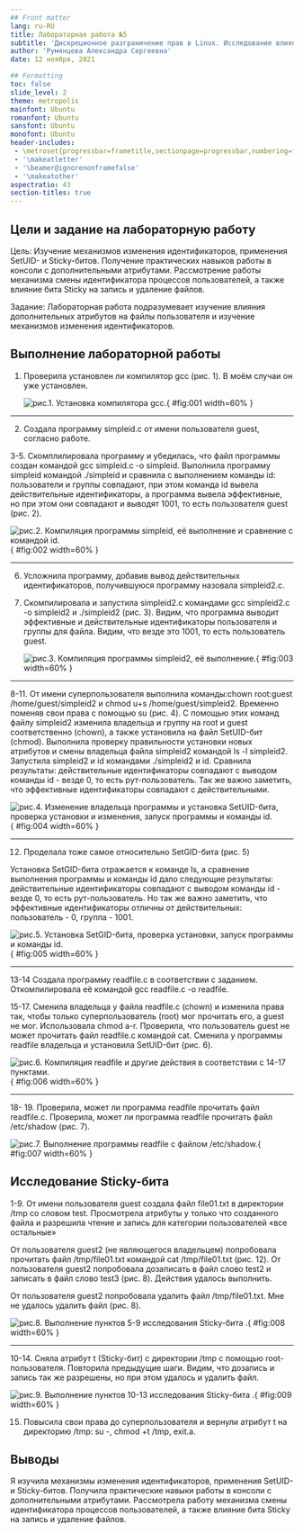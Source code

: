 ```yaml
---
## Front matter
lang: ru-RU
title: Лабораторная работа №5
subtitle: 'Дискреционное разграничение прав в Linux. Исследование влияния дополнительных атрибутов'
author: 'Румянцева Александра Сергеевна'
date: 12 ноября, 2021

## Formatting
toc: false
slide_level: 2
theme: metropolis
mainfont: Ubuntu
romanfont: Ubuntu
sansfont: Ubuntu
monofont: Ubuntu
header-includes: 
 - \metroset{progressbar=frametitle,sectionpage=progressbar,numbering=fraction}
 - '\makeatletter'
 - '\beamer@ignorenonframefalse'
 - '\makeatother'
aspectratio: 43
section-titles: true
---
```


## Цели и задание на лабораторную работу

Цель: Изучение механизмов изменения идентификаторов, применения SetUID- и Sticky-битов. Получение практических навыков работы в консоли с дополнительными атрибутами. Рассмотрение работы механизма смены идентификатора процессов пользователей, а также влияние бита Sticky на запись и удаление файлов.

Задание: Лабораторная работа подразумевает изучение влияния дополнительных атрибутов на файлы пользователя и изучение механизмов изменения идентификаторов.

## Выполнение лабораторной работы

1. Проверила установлен ли компилятор gcc (рис. 1). В моём случаи он уже установлен.

   ![рис.1. Установка компилятора gcc.](images/1.JPG){ #fig:001 width=60% }

---

2. Создала программу simpleid.c от имени пользователя guest, согласно работе.

3-5. Скомплилировала программу и убедилась, что файл программы создан командой gcc simpleid.c -o simpleid. Выполнила программу simpleid командой ./simpleid и сравнила с выполнением команды id: пользователи и группы совпадают, при этом команда id вывела действительные идентификаторы, а программа вывела эффективные, но при этом они совпадают и выводят 1001, то есть пользователя guest (рис. 2).

   ![рис.2. Компиляция программы simpleid, её выполнение и сравнение с командой id.](images/2.JPG){ #fig:002 width=60% }

---

6. Усложнила программу, добавив вывод действительных идентификаторов, получившуюся программу назовала simpleid2.c.

7. Скомпилировала и запустила simpleid2.c командами gcc simpleid2.c -o simpleid2 и ./simpleid2 (рис. 3). Видим, что программа выводит эффективные и действительные идентификаторы пользователя и группы для файла. Видим, что везде это 1001, то есть пользователь guest.

   ![рис.3. Компиляция программы simpleid2, её выполнение.](images/3.JPG){ #fig:003 width=60% }

---

8-11. От имени суперпользователя выполнила команды:chown root:guest /home/guest/simpleid2 и chmod u+s /home/guest/simpleid2. Временно поменяв свои права с помощью su (рис. 4). С помощью этих команд файлу simpleid2 изменила владельца и группу на root и guest соответственно (chown), а также установила на файл SetUID-бит (chmod). Выполнила проверку правильности установки новых атрибутов и смены владельца файла simpleid2 командой ls -l simpleid2. Запустила simpleid2 и id командами ./simpleid2 и id. Сравнила результаты: действительные идентификаторы совпадают с выводом команды id - везде 0, то есть рут-пользователь. Так же важно заметить, что эффективные идентификаторы совпадают с действительными.

   ![рис.4. Изменение владельца программы и установка SetUID-бита, проверка установки и изменения, запуск программы и команды id.](images/4.JPG){ #fig:004 width=60% }

---

12. Проделала тоже самое относительно SetGID-бита (рис. 5)

Установка SetGID-бита отражается к команде ls, а сравнение выполнения программы и команды id дало следующие результаты: действительные идентификаторы совпадают с выводом команды id - везде 0, то есть рут-пользователь. Но так же важно заметить, что эффективные идентификаторы отличны от действительных: пользователь - 0, группа - 1001.

   ![рис.5. Установка SetGID-бита, проверка установки, запуск программы и команды id.](images/5.JPG){ #fig:005 width=60% }

---

13-14 Создала программу readfile.c в соответствии с заданием. Откомпилировала её командой gcc readfile.c -o readfile.

15-17. Сменила владельца у файла readfile.c (chown) и изменила права так, чтобы только суперпользователь (root) мог прочитать его, a guest не мог. Использовала chmod a-r. Проверила, что пользователь guest не может прочитать файл readfile.c командой cat. Сменила у программы readfile владельца и установила SetUID-бит (рис. 6).

   ![рис.6. Компиляция readfile и другие действия в соответствии с 14-17 пунктами.](images/6.JPG){ #fig:006 width=60% }

---

18- 19. Проверила, может ли программа readfile прочитать файл readfile.c. Проверила, может ли программа readfile прочитать файл /etc/shadow (рис. 7).

   ![рис.7. Выполнение программы readfile с файлом /etc/shadow.](images/7.JPG){ #fig:007 width=60% }

## Исследование Sticky-бита

1-9. От имени пользователя guest создала файл file01.txt в директории /tmp со словом test. Просмотрела атрибуты у только что созданного файла и разрешила чтение и запись для категории пользователей «все остальные»

От пользователя guest2 (не являющегося владельцем) попробовала прочитать файл /tmp/file01.txt командой cat /tmp/file01.txt (рис. 12). От пользователя guest2 попробовала дозаписать в файл слово test2 и записать в файл слово test3 (рис. 8). Действия удалось выполнить.

От пользователя guest2 попробовала удалить файл /tmp/file01.txt. Мне не удалось удалить файл (рис. 8).

   ![рис.8. Выполнение пунктов 5-9 исследования Sticky-бита .](images/8.JPG){ #fig:008 width=60% }

---

10-14. Сняла атрибут t (Sticky-бит) с директории /tmp с помощью root-пользователя. Повторила предыдущие шаги. Видим, что дозапись и запись так же разрешены, но при этом удалось и удалить файл.

   ![рис.9. Выполнение пунктов 10-13 исследования Sticky-бита .](images/9.JPG){ #fig:009 width=60% }

15. Повысила свои права до суперпользователя и вернули атрибут t на директорию /tmp: su -, chmod +t /tmp, exit.а.

## Выводы

Я изучила механизмы изменения идентификаторов, применения SetUID- и Sticky-битов. Получила практические навыки работы в консоли с дополнительными атрибутами. Рассмотрела работу механизма смены идентификатора процессов пользователей, а также влияние бита Sticky на запись и удаление файлов.